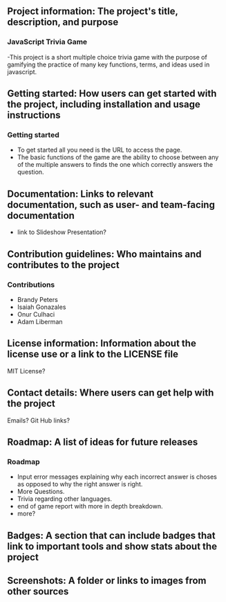 ## Project information: The project's title, description, and purpose 
### JavaScript Trivia Game
-This project is a short multiple choice trivia game with the purpose of gamifying the practice of many key functions, terms, and ideas used in javascript.
## Getting started: How users can get started with the project, including installation and usage instructions
### Getting started
- To get started all you need is the URL to access the page.
- The basic functions of the game are the ability to choose between any of the multiple answers to finds the one which correctly answers the question.
## Documentation: Links to relevant documentation, such as user- and team-facing documentation 
- link to Slideshow Presentation?
## Contribution guidelines: Who maintains and contributes to the project 
### Contributions 
- Brandy Peters
- Isaiah Gonazales
- Onur Culhaci
- Adam Liberman
## License information: Information about the license use or a link to the LICENSE file 
MIT License?
## Contact details: Where users can get help with the project 
Emails?
Git Hub links?
## Roadmap: A list of ideas for future releases 
### Roadmap
- Input error messages explaining why each incorrect answer is choses as opposed to why the right answer is right.
- More Questions.
- Trivia regarding other languages.
- end of game report with more in depth breakdown.
- more?
## Badges: A section that can include badges that link to important tools and show stats about the project 
## Screenshots: A folder or links to images from other sources 
   
